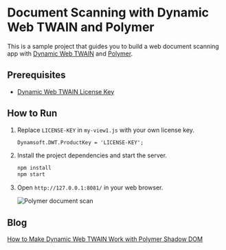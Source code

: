 # Document Scanning with Dynamic Web TWAIN and Polymer

This is a sample project that guides you to build a web document scanning app with [Dynamic Web TWAIN](https://www.dynamsoft.com/web-twain/overview/) and [Polymer](https://polymer-library.polymer-project.org/3.0/docs/devguide/feature-overview).

## Prerequisites
- [Dynamic Web TWAIN License Key](https://www.dynamsoft.com/customer/license/trialLicense/?product=dcv&package=cross-platform)

## How to Run
1. Replace `LICENSE-KEY` in `my-view1.js` with your own license key.

    ```html
    Dynamsoft.DWT.ProductKey = 'LICENSE-KEY';
	```

2. Install the project dependencies and start the server.

    ```bash
    npm install
    npm start
    ```

3. Open `http://127.0.0.1:8081/` in your web browser.


    ![Polymer document scan](https://www.dynamsoft.com/codepool/wp-content/uploads/2020/08/polymer-shadow-dom-document-scan.png)

## Blog
[How to Make Dynamic Web TWAIN Work with Polymer Shadow DOM](https://www.dynamsoft.com/codepool/polymer-shadow-dom-web-document-scan.html)
